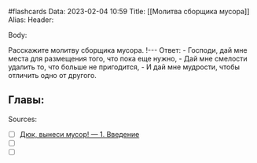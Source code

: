 #flashcards
Data: 2023-02-04 10:59
Title: [[Молитва сборщика мусора]]
Alias:
Header:




Body:


Расскажите молитву сборщика мусора.
!---
Ответ:
	- Господи, дай мне места для размещения того, что пока еще нужно,
	 - Дай мне смелости удалить то, что больше не пригодится,
	 - И дай мне мудрости, чтобы отличить одно от другого.
<!--SR:!2023-11-03,10,570-->





Главы:
-


Sources:
- [ ] [Дюк, вынеси мусор! — 1. Введение](https://habr.com/ru/post/269621/)
- [ ] []()
- [ ] []()
